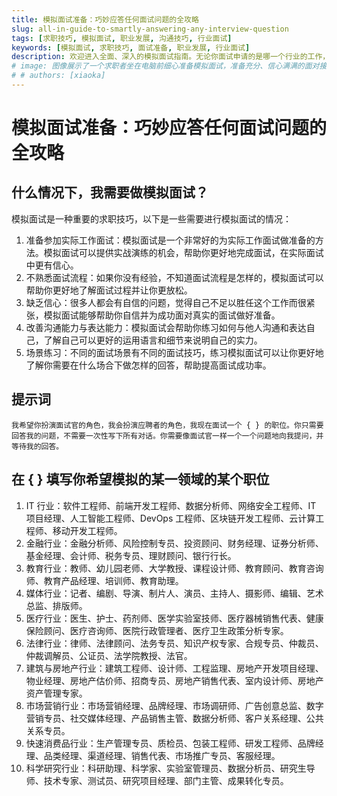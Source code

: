 ```yaml
---
title: 模拟面试准备：巧妙应答任何面试问题的全攻略
slug: all-in-guide-to-smartly-answering-any-interview-question
tags: [求职技巧, 模拟面试, 职业发展, 沟通技巧, 行业面试]
keywords: [模拟面试, 求职技巧, 面试准备, 职业发展, 行业面试]
description: 欢迎进入全面、深入的模拟面试指南。无论你面试申请的是哪一个行业的工作，本篇文章都会提供你在面试官前表现出色的秘诀。
# image: 图像展示了一个求职者坐在电脑前细心准备模拟面试，准备充分、信心满满的面对接下来的挑战。
# # authors: [xiaoka]
---
```


# 模拟面试准备：巧妙应答任何面试问题的全攻略

## 什么情况下，我需要做模拟面试？

模拟面试是一种重要的求职技巧，以下是一些需要进行模拟面试的情况：

1. 准备参加实际工作面试：模拟面试是一个非常好的为实际工作面试做准备的方法。模拟面试可以提供实战演练的机会，帮助你更好地完成面试，在实际面试中更有信心。
2. 不熟悉面试流程：如果你没有经验，不知道面试流程是怎样的，模拟面试可以帮助你更好地了解面试过程并让你更放松。
3. 缺乏信心：很多人都会有自信的问题，觉得自己不足以胜任这个工作而很紧张，模拟面试能够帮助你自信并为成功面对真实的面试做好准备。
4. 改善沟通能力与表达能力：模拟面试会帮助你练习如何与他人沟通和表达自己，了解自己可以更好的运用语言和细节来说明自己的实力。
5. 场景练习：不同的面试场景有不同的面试技巧，练习模拟面试可以让你更好地了解你需要在什么场合下做怎样的回答，帮助提高面试成功率。

## 提示词

```
我希望你扮演面试官的角色，我会扮演应聘者的角色，我现在面试一个 { } 的职位。你只需要回答我的问题，不需要一次性写下所有对话。你需要像面试官一样一个一个问题地向我提问，并等待我的回答。
```

<!--truncate-->

## 在 { } 填写你希望模拟的某一领域的某个职位

1. IT 行业：软件工程师、前端开发工程师、数据分析师、网络安全工程师、IT 项目经理、人工智能工程师、DevOps 工程师、区块链开发工程师、云计算工程师、移动开发工程师。
2. 金融行业：金融分析师、风险控制专员、投资顾问、财务经理、证券分析师、基金经理、会计师、税务专员、理财顾问、银行行长。
3. 教育行业：教师、幼儿园老师、大学教授、课程设计师、教育顾问、教育咨询师、教育产品经理、培训师、教育助理。
4. 媒体行业：记者、编剧、导演、制片人、演员、主持人、摄影师、编辑、艺术总监、排版师。
5. 医疗行业：医生、护士、药剂师、医学实验室技师、医疗器械销售代表、健康保险顾问、医疗咨询师、医院行政管理者、医疗卫生政策分析专家。
6. 法律行业：律师、法律顾问、法务专员、知识产权专家、合规专员、仲裁员、仲裁调解员、公证员、法学院教授、法官。
7. 建筑与房地产行业：建筑工程师、设计师、工程监理、房地产开发项目经理、物业经理、房地产估价师、招商专员、房地产销售代表、室内设计师、房地产资产管理专家。
8. 市场营销行业：市场营销经理、品牌经理、市场调研师、广告创意总监、数字营销专员、社交媒体经理、产品销售主管、数据分析师、客户关系经理、公共关系专员。
9. 快速消费品行业：生产管理专员、质检员、包装工程师、研发工程师、品牌经理、品类经理、渠道经理、销售代表、市场推广专员、客服经理。
10. 科学研究行业：科研助理、科学家、实验室管理员、数据分析员、研究生导师、技术专家、测试员、研究项目经理、部门主管、成果转化专员。
